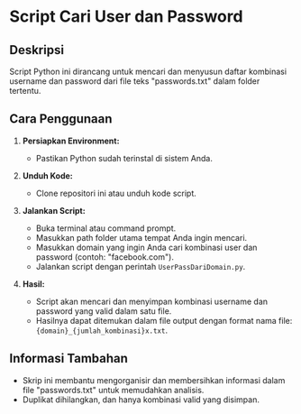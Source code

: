 # Script Cari User dan Password

## Deskripsi

Script Python ini dirancang untuk mencari dan menyusun daftar kombinasi username dan password dari file teks "passwords.txt" dalam folder tertentu. 

## Cara Penggunaan

1. **Persiapkan Environment:**
   - Pastikan Python sudah terinstal di sistem Anda.

2. **Unduh Kode:**
   - Clone repositori ini atau unduh kode script.

3. **Jalankan Script:**
   - Buka terminal atau command prompt.
   - Masukkan path folder utama tempat Anda ingin mencari.
   - Masukkan domain yang ingin Anda cari kombinasi user dan password (contoh: "facebook.com").
   - Jalankan script dengan perintah `UserPassDariDomain.py`.

4. **Hasil:**
   - Script akan mencari dan menyimpan kombinasi username dan password yang valid dalam satu file.
   - Hasilnya dapat ditemukan dalam file output dengan format nama file: `{domain}_{jumlah_kombinasi}x.txt`.

## Informasi Tambahan

- Skrip ini membantu mengorganisir dan membersihkan informasi dalam file "passwords.txt" untuk memudahkan analisis.
- Duplikat dihilangkan, dan hanya kombinasi valid yang disimpan.
